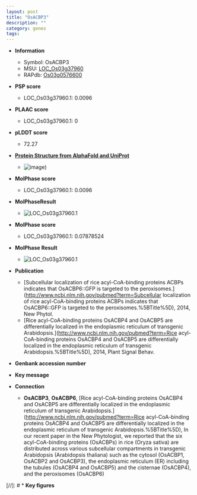 ```yaml
---
layout: post
title: "OsACBP3"
description: ""
category: genes
tags: 
---
```


* **Information**  
    + Symbol: OsACBP3  
    + MSU: [LOC_Os03g37960](http://rice.plantbiology.msu.edu/cgi-bin/ORF_infopage.cgi?orf=LOC_Os03g37960)  
    + RAPdb: [Os03g0576600](http://rapdb.dna.affrc.go.jp/viewer/gbrowse_details/irgsp1?name=Os03g0576600)  

* **PSP score**  
    + LOC_Os03g37960.1: 0.0096 

* **PLAAC score**  
    + LOC_Os03g37960.1: 0 

* **pLDDT score**
    + 72.27

* **[Protein Structure from AlphaFold and UniProt](https://www.uniprot.org/uniprotkb/Q75G87/entry#structure)**
    + ![image](https://ricepsp.github.io/images/Q7/AF-Q75G87-F1.png))

* **MolPhase score**
    + LOC_Os03g37960.1: 0.0096

* **MolPhaseResult**
    + ![LOC_Os03g37960.1](https://ricepsp.github.io/pictures/LOC_Os03g/LOC_Os03g37960.1.png)

* **MolPhase score**
    + LOC_Os03g37960.1: 0.07878524

* **MolPhase Result**
    + ![LOC_Os03g37960.1](https://304243504.github.io/Pictures/LOC_Os03g/LOC_Os03g37960.1.png)

* **Publication**  
    + [Subcellular localization of rice acyl-CoA-binding proteins ACBPs indicates that OsACBP6::GFP is targeted to the peroxisomes.](http://www.ncbi.nlm.nih.gov/pubmed?term=Subcellular localization of rice acyl-CoA-binding proteins ACBPs indicates that OsACBP6::GFP is targeted to the peroxisomes.%5BTitle%5D), 2014, New Phytol.
    + [Rice acyl-CoA-binding proteins OsACBP4 and OsACBP5 are differentially localized in the endoplasmic reticulum of transgenic Arabidopsis.](http://www.ncbi.nlm.nih.gov/pubmed?term=Rice acyl-CoA-binding proteins OsACBP4 and OsACBP5 are differentially localized in the endoplasmic reticulum of transgenic Arabidopsis.%5BTitle%5D), 2014, Plant Signal Behav.

* **Genbank accession number**  

* **Key message**  

* **Connection**  
    + __OsACBP3__, __OsACBP6__, [Rice acyl-CoA-binding proteins OsACBP4 and OsACBP5 are differentially localized in the endoplasmic reticulum of transgenic Arabidopsis.](http://www.ncbi.nlm.nih.gov/pubmed?term=Rice acyl-CoA-binding proteins OsACBP4 and OsACBP5 are differentially localized in the endoplasmic reticulum of transgenic Arabidopsis.%5BTitle%5D), In our recent paper in the New Phytologist, we reported that the six acyl-CoA-binding proteins (OsACBPs) in rice (Oryza sativa) are distributed across various subcellular compartments in transgenic Arabidopsis (Arabidopsis thaliana) such as the cytosol (OsACBP1, OsACBP2 and OsACBP3), the endoplasmic reticulum (ER) including the tubules (OsACBP4 and OsACBP5) and the cisternae (OsACBP4), and the peroxisomes (OsACBP6)

[//]: # * **Key figures**  


